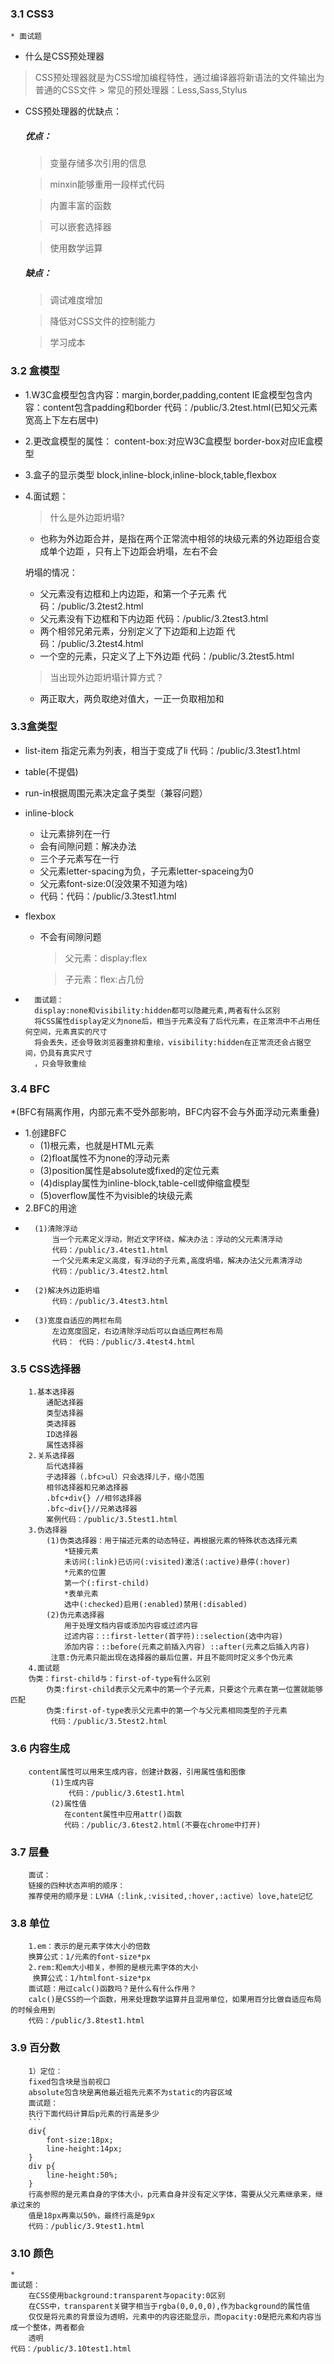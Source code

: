 ### 3.1 CSS3
    * 面试题
* 什么是CSS预处理器
> CSS预处理器就是为CSS增加编程特性，通过编译器将新语法的文件输出为普通的CSS文件
        > 常见的预处理器：Less,Sass,Stylus
        
* CSS预处理器的优缺点：
    ##### 优点：
    > 变量存储多次引用的信息

    > minxin能够重用一段样式代码
        
    > 内置丰富的函数
        
    > 可以嵌套选择器
        
    > 使用数学运算
        
    ##### 缺点：
    > 调试难度增加

    > 降低对CSS文件的控制能力
    
    > 学习成本
    
### 3.2 盒模型
* 1.W3C盒模型包含内容：margin,border,padding,content
    IE盒模型包含内容：content包含padding和border
    代码：/public/3.2test.html(已知父元素宽高上下左右居中)
* 2.更改盒模型的属性：
    content-box:对应W3C盒模型
    border-box对应IE盒模型
* 3.盒子的显示类型
    block,inline-block,inline-block,table,flexbox
* 4.面试题：
    > 什么是外边距坍塌?
    * 也称为外边距合并，是指在两个正常流中相邻的块级元素的外边距组合变成单个边距
    ，只有上下边距会坍塌，左右不会

    坍塌的情况：
    * 父元素没有边框和上内边距，和第一个子元素
        代码：/public/3.2test2.html
    * 父元素没有下边框和下内边距
         代码：/public/3.2test3.html
    * 两个相邻兄弟元素，分别定义了下边距和上边距
         代码：/public/3.2test4.html
    * 一个空的元素，只定义了上下外边距
        代码：/public/3.2test5.html
    > 当出现外边距坍塌计算方式？
    * 两正取大，两负取绝对值大，一正一负取相加和

### 3.3盒类型
* list-item
    指定元素为列表，相当于变成了li
    代码：/public/3.3test1.html
    
* table(不提倡)

* run-in根据周围元素决定盒子类型（兼容问题）

* inline-block
    * 让元素排列在一行
    * 会有间隙问题：解决办法
    * 三个子元素写在一行
    * 父元素letter-spacing为负，子元素letter-spaceing为0
    * 父元素font-size:0(没效果不知道为啥)
    * 代码：代码：/public/3.3test1.html
            
* flexbox
    * 不会有间隙问题
        > 父元素：display:flex

       >子元素：flex:占几份
*
        面试题：
        display:none和visibility:hidden都可以隐藏元素,两者有什么区别
        将CSS属性display定义为none后，相当于元素没有了后代元素，在正常流中不占用任何空间，元素真实的尺寸
        将会丢失，还会导致浏览器重排和重绘，visibility:hidden在正常流还会占据空间，仍具有真实尺寸
        ，只会导致重绘
        
### 3.4 BFC
*(BFC有隔离作用，内部元素不受外部影响，BFC内容不会与外面浮动元素重叠)
* 1.创建BFC
    * (1)根元素，也就是HTML元素
    * (2)float属性不为none的浮动元素
    * (3)position属性是absolute或fixed的定位元素
    * (4)display属性为inline-block,table-cell或伸缩盒模型
    * (5)overflow属性不为visible的块级元素
* 2.BFC的用途
* 
        (1)清除浮动
            当一个元素定义浮动，附近文字环绕，解决办法：浮动的父元素清浮动
            代码：/public/3.4test1.html
            一个父元素未定义高度，有浮动的子元素,高度坍塌，解决办法父元素清浮动
            代码：/public/3.4test2.html

*       (2)解决外边距坍塌
            代码：/public/3.4test3.html
*       (3)宽度自适应的两栏布局
            左边宽度固定，右边清除浮动后可以自适应两栏布局
            代码： 代码：/public/3.4test4.html
            
### 3.5 CSS选择器
        1.基本选择器
            通配选择器
            类型选择器
            类选择器
            ID选择器
            属性选择器
        2.关系选择器
            后代选择器
            子选择器（.bfc>ul）只会选择儿子，缩小范围
            相邻选择器和兄弟选择器
            .bfc+div{} //相邻选择器
            .bfc~div{}//兄弟选择器 
            案例代码：/public/3.5test1.html           
        3.伪选择器
            (1)伪类选择器：用于描述元素的动态特征，再根据元素的特殊状态选择元素
                *链接元素
                未访问(:link)已访问(:visited)激活(:active)悬停(:hover)
                *元素的位置
                第一个(:first-child)
                *表单元素
                选中(:checked)启用(:enabled)禁用(:disabled)
            (2)伪元素选择器
                用于处理文档内容或添加内容或过滤内容
                过滤内容：::first-letter(首字符)::selection(选中内容)
                添加内容：::before(元素之前插入内容) ::after(元素之后插入内容)
             注意:伪元素只能出现在选择器的最后位置，并且不能同时定义多个伪元素
        4.面试题
        伪类：first-child与：first-of-type有什么区别
            伪类:first-child表示父元素中的第一个子元素，只要这个元素在第一位置就能够匹配
            伪类:first-of-type表示父元素中的第一个与父元素相同类型的子元素
             代码：/public/3.5test2.html

### 3.6 内容生成
        content属性可以用来生成内容，创建计数器，引用属性值和图像
             (1)生成内容
                 代码：/public/3.6test1.html     
             (2)属性值
                在content属性中应用attr()函数 
                代码：/public/3.6test2.html(不要在chrome中打开)
                
### 3.7 层叠
        面试：
        链接的四种状态声明的顺序：
        推荐使用的顺序是：LVHA（:link,:visited,:hover,:active）love,hate记忆
### 3.8 单位
        1.em：表示的是元素字体大小的倍数
        换算公式：1/元素的font-size*px
        2.rem:和em大小相关，参照的是根元素字体的大小
         换算公式：1/htmlfont-size*px
        面试题：用过calc()函数吗？是什么有什么作用？
        calc()是CSS的一个函数，用来处理数学运算并且混用单位，如果用百分比做自适应布局的时候会用到
        代码：/public/3.8test1.html
        
### 3.9 百分数
        1）定位：
        fixed包含块是当前视口
        absolute包含块是离他最近祖先元素不为static的内容区域
        面试题：
        执行下面代码计算后p元素的行高是多少
        ```
        div{
            font-size:18px;
            line-height:14px;
        }
        div p{
            line-height:50%;
        }
        行高参照的是元素自身的字体大小，p元素自身并没有定义字体，需要从父元素继承来，继承过来的
        值是18px再乘以50%，最终行高是9px
        代码：/public/3.9test1.html
        
### 3.10 颜色
    * 
    面试题：
        在CSS使用background:transparent与opacity:0区别
        在CSS中，transparent关键字相当于rgba(0,0,0,0),作为background的属性值
        仅仅是将元素的背景设为透明，元素中的内容还能显示，而opacity:0是把元素和内容当成一个整体，两者都会
        透明
    代码：/public/3.10test1.html
                
